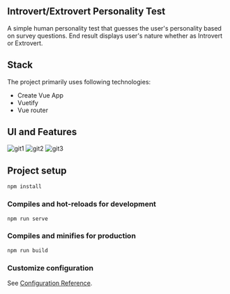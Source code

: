 ## Introvert/Extrovert Personality Test

A simple human personality test that guesses the user's personality based on survey questions. End result displays user's nature whether as Introvert or Extrovert.

## Stack
The project primarily uses following technologies:
- Create Vue App
- Vuetify
- Vue router

## UI and Features
![git1](https://user-images.githubusercontent.com/94684731/161928287-b5cd3d59-2888-4c58-b177-6d6d557df7c8.png)
![git2](https://user-images.githubusercontent.com/94684731/161928312-c7ded207-81e8-4c84-9a75-83c53c867a12.png)
![git3](https://user-images.githubusercontent.com/94684731/161928333-160b3263-a58d-48e4-bd5f-4b338f6f20cb.png)

## Project setup
```
npm install
```

### Compiles and hot-reloads for development
```
npm run serve
```
### Compiles and minifies for production
```
npm run build
```

### Customize configuration
See [Configuration Reference](https://cli.vuejs.org/config/).

